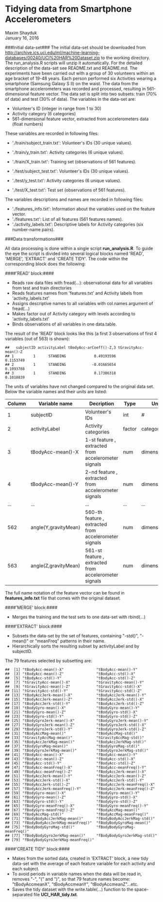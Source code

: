 # Tidying data from Smartphone Accelerometers
Maxim Shayduk  
January 16, 2016  

###Initial data-set###
The initial data-set should be downloaded from <http://archive.ics.uci.edu/ml/machine-learning-databases/00240/UCI%20HAR%20Dataset.zip> to the working directory. The run_analysis.R scripts will unzip it automatically. For the detailed description of the data-set see README.txt and README.md. The experiments have been carried out with a group of 30 volunteers within an age bracket of 19-48 years. Each person performed six Activities wearing a smartphone (Samsung Galaxy S II) on the waist.  The data from the smartphone accelerometers was recorded and processed, resulting in 561-dimensional feature vector. The data set is split into two subsets: train (70% of data) and test (30% of data). The variables in the data-set are:

  * Volunteer's ID (integer in range from 1 to 30)
  * Activity category (6 categories)
  * 561-dimensional feature vector, extracted from accelerometers data (float numbers)

 These variables are recorded in following files:

- './train/subject_train.txt': Volunteer's IDs (30 unique values).
- './train/y_train.txt': Activity categories (6 unique values).
- './train/X_train.txt': Training set (observations of 561 features).

- './test/subject_test.txt': Volunteer's IDs (30 unique values).
- './test/y_test.txt': Activity categories (6 unique values).  
- './test/X_test.txt': Test set (observations of 561 features).

The variables descriptions and names are recorded in following files:

- './features_info.txt': Information about the variables used on the feature vector.
- './features.txt': List of all features (561 features names).
- './activity_labels.txt': Descriptive labels for Activity categories (six number-name pairs).

###Data transformations###

All data processing is done within a single script **run_analysis.R**. To guide the eye the script is divided into several logical blocks named 'READ', 'MERGE', 'EXTRACT' and 'CREATE TIDY'. 
The code within the corresponding block does the following:

####'READ' block:####

  * Reads raw data files with fread(...): observational data for all variables from test and train directories
  * Reads features names from 'features.txt' and Activity labels from 'activity_labels.txt'
  * Assigns descriptive names to all variables with col.names argument of fread(...)
  * Makes factor out of Activity category with levels according to 'activity_labels.txt' 
  * Binds observations of all variables in one data.table.
  
The result of the 'READ' block looks like this (a first 3 observations of first 4 variables (out of 563) is shown):




```
##   subjectID activityLabel tBodyAcc-arCoeff()-Z,3 tGravityAcc-mean()-Z
## 1         1      STANDING             0.49193596            0.1153749
## 2         1      STANDING            -0.01665654            0.1093788
## 3         1      STANDING             0.17386318            0.1018839
```

The units of variables have not changed compared to the original data set. Below the variable names and their units are listed:

| Column| Variable name  | Decription  | Type  | Units  | Range  |
|---|---|---|---|---|---|
|1| subjectID  |  Volunteer's IDs |  int |  # |  [1,30] |
|2| activityLabel | Activity categories | factor | category | 6 levels |
|3| tBodyAcc-mean()-X | 1-st feature , extracted from accelerometer signals | num| dimensionless | [-1,1] |
|4| tBodyAcc-mean()-Y | 2-nd feature , extracted from accelerometer signals | num| dimensionless | [-1,1] |
|...| ... | ... | ...| ... | [-1,1] |
|562| angle(Y,gravityMean) | 560-th feature , extracted from accelerometer signals | num| dimensionless | [-1,1] |
|563| angle(Z,gravityMean) | 561-st feature , extracted from accelerometer signals | num| dimensionless | [-1,1] |

The full name notation of the feature vector can be found in **features_info.txt** file that comes with the original dataset.

####'MERGE' block:####
  * Merges the training and the test sets to one data-set with rbind(...)

####'EXTRACT' block:####
  * Subsets the data-set by the set of features,  containing "-std()", "-mean()" or "meanFreq" patterns in their name. 
  * Hierarchically sorts the resulting subset  by activityLabel and by subjectID.
  
  The 79 features selected by subsetting are:
  

```
##  [1] "tBodyAcc-mean()-X"               "tBodyAcc-mean()-Y"              
##  [3] "tBodyAcc-mean()-Z"               "tBodyAcc-std()-X"               
##  [5] "tBodyAcc-std()-Y"                "tBodyAcc-std()-Z"               
##  [7] "tGravityAcc-mean()-X"            "tGravityAcc-mean()-Y"           
##  [9] "tGravityAcc-mean()-Z"            "tGravityAcc-std()-X"            
## [11] "tGravityAcc-std()-Y"             "tGravityAcc-std()-Z"            
## [13] "tBodyAccJerk-mean()-X"           "tBodyAccJerk-mean()-Y"          
## [15] "tBodyAccJerk-mean()-Z"           "tBodyAccJerk-std()-X"           
## [17] "tBodyAccJerk-std()-Y"            "tBodyAccJerk-std()-Z"           
## [19] "tBodyGyro-mean()-X"              "tBodyGyro-mean()-Y"             
## [21] "tBodyGyro-mean()-Z"              "tBodyGyro-std()-X"              
## [23] "tBodyGyro-std()-Y"               "tBodyGyro-std()-Z"              
## [25] "tBodyGyroJerk-mean()-X"          "tBodyGyroJerk-mean()-Y"         
## [27] "tBodyGyroJerk-mean()-Z"          "tBodyGyroJerk-std()-X"          
## [29] "tBodyGyroJerk-std()-Y"           "tBodyGyroJerk-std()-Z"          
## [31] "tBodyAccMag-mean()"              "tBodyAccMag-std()"              
## [33] "tGravityAccMag-mean()"           "tGravityAccMag-std()"           
## [35] "tBodyAccJerkMag-mean()"          "tBodyAccJerkMag-std()"          
## [37] "tBodyGyroMag-mean()"             "tBodyGyroMag-std()"             
## [39] "tBodyGyroJerkMag-mean()"         "tBodyGyroJerkMag-std()"         
## [41] "fBodyAcc-mean()-X"               "fBodyAcc-mean()-Y"              
## [43] "fBodyAcc-mean()-Z"               "fBodyAcc-std()-X"               
## [45] "fBodyAcc-std()-Y"                "fBodyAcc-std()-Z"               
## [47] "fBodyAcc-meanFreq()-X"           "fBodyAcc-meanFreq()-Y"          
## [49] "fBodyAcc-meanFreq()-Z"           "fBodyAccJerk-mean()-X"          
## [51] "fBodyAccJerk-mean()-Y"           "fBodyAccJerk-mean()-Z"          
## [53] "fBodyAccJerk-std()-X"            "fBodyAccJerk-std()-Y"           
## [55] "fBodyAccJerk-std()-Z"            "fBodyAccJerk-meanFreq()-X"      
## [57] "fBodyAccJerk-meanFreq()-Y"       "fBodyAccJerk-meanFreq()-Z"      
## [59] "fBodyGyro-mean()-X"              "fBodyGyro-mean()-Y"             
## [61] "fBodyGyro-mean()-Z"              "fBodyGyro-std()-X"              
## [63] "fBodyGyro-std()-Y"               "fBodyGyro-std()-Z"              
## [65] "fBodyGyro-meanFreq()-X"          "fBodyGyro-meanFreq()-Y"         
## [67] "fBodyGyro-meanFreq()-Z"          "fBodyAccMag-mean()"             
## [69] "fBodyAccMag-std()"               "fBodyAccMag-meanFreq()"         
## [71] "fBodyBodyAccJerkMag-mean()"      "fBodyBodyAccJerkMag-std()"      
## [73] "fBodyBodyAccJerkMag-meanFreq()"  "fBodyBodyGyroMag-mean()"        
## [75] "fBodyBodyGyroMag-std()"          "fBodyBodyGyroMag-meanFreq()"    
## [77] "fBodyBodyGyroJerkMag-mean()"     "fBodyBodyGyroJerkMag-std()"     
## [79] "fBodyBodyGyroJerkMag-meanFreq()"
```
 
    
####'CREATE TIDY' block:####
  * Makes from the sorted data, created in 'EXTRACT' block, a new tidy data-set with the average of each feature variable for each activity and each subject.
  * To avoid periods in variable names when the data will be read in, removes "-", "(" and ")", so that 79 feature names become: "tBodyAccmeanX", "tBodyAccmeanY", "tBodyAccmeanZ"...etc. 
  * Saves the tidy dataset with the write.table(...) function to the space-separated file **UCI_HAR_tidy.txt**.

<br>

